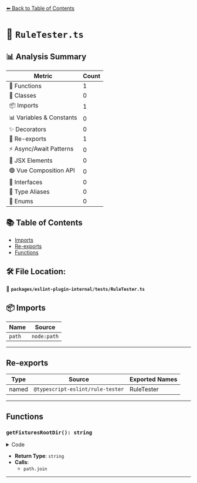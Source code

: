 [⬅️ Back to Table of Contents](../../../index.md)

# 📄 `RuleTester.ts`

## 📊 Analysis Summary

| Metric | Count |
|--------|-------|
| 🔧 Functions | 1 |
| 🧱 Classes | 0 |
| 📦 Imports | 1 |
| 📊 Variables & Constants | 0 |
| ✨ Decorators | 0 |
| 🔄 Re-exports | 1 |
| ⚡ Async/Await Patterns | 0 |
| 💠 JSX Elements | 0 |
| 🟢 Vue Composition API | 0 |
| 📐 Interfaces | 0 |
| 📑 Type Aliases | 0 |
| 🎯 Enums | 0 |

## 📚 Table of Contents

- [Imports](#imports)
- [Re-exports](#re-exports)
- [Functions](#functions)

## 🛠️ File Location:
📂 **`packages/eslint-plugin-internal/tests/RuleTester.ts`**

## 📦 Imports

| Name | Source |
|------|--------|
| `path` | `node:path` |


---

## Re-exports

| Type | Source | Exported Names |
|------|--------|----------------|
| named | `@typescript-eslint/rule-tester` | RuleTester |


---

## Functions

### `getFixturesRootDir(): string`

<details><summary>Code</summary>

```ts
export function getFixturesRootDir(): string {
  return path.join(__dirname, 'fixtures');
}
```
</details>

- **Return Type**: `string`
- **Calls**:
  - `path.join`

---